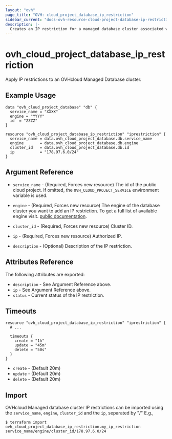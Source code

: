 ```yaml
---
layout: "ovh"
page_title: "OVH: cloud_project_database_ip_restriction"
sidebar_current: "docs-ovh-resource-cloud-project-database-ip-restriction"
description: |-
  Creates an IP restriction for a managed database cluster associated with a public cloud project.
---
```


# ovh_cloud_project_database_ip_restriction

Apply IP restrictions to an OVHcloud Managed Database cluster.

## Example Usage

```hcl
data "ovh_cloud_project_database" "db" {
  service_name = "XXXX"
  engine = "YYYY"
  id  = "ZZZZ"
}

resource "ovh_cloud_project_database_ip_restriction" "iprestriction" {
  service_name = data.ovh_cloud_project_database.db.service_name
  engine       = data.ovh_cloud_project_database.db.engine
  cluster_id   = data.ovh_cloud_project_database.db.id
  ip           = "178.97.6.0/24"
}
```

## Argument Reference

* `service_name` - (Required, Forces new resource) The id of the public cloud project. If omitted,
  the `OVH_CLOUD_PROJECT_SERVICE` environment variable is used.

* `engine` - (Required, Forces new resource) The engine of the database cluster you want to add an IP restriction. To get a full list of available engine visit.
[public documentation](https://docs.ovh.com/gb/en/publiccloud/databases).

* `cluster_id` - (Required, Forces new resource) Cluster ID.

* `ip` - (Required, Forces new resource) Authorized IP.

* `description` - (Optional) Description of the IP restriction.

## Attributes Reference

The following attributes are exported:

* `description` - See Argument Reference above.
* `ip` - See Argument Reference above.
* `status` - Current status of the IP restriction.

## Timeouts

```hcl
resource "ovh_cloud_project_database_ip_restriction" "iprestriction" {
  # ...

  timeouts {
    create = "1h"
    update = "45m"
    delete = "50s"
  }
}
```
* `create` - (Default 20m)
* `update` - (Default 20m)
* `delete` - (Default 20m)

## Import

OVHcloud Managed database cluster IP restrictions can be imported using the `service_name`, `engine`, `cluster_id` and the `ip`, separated by "/" E.g.,

```
$ terraform import ovh_cloud_project_database_ip_restriction.my_ip_restriction service_name/engine/cluster_id/178.97.6.0/24
```
